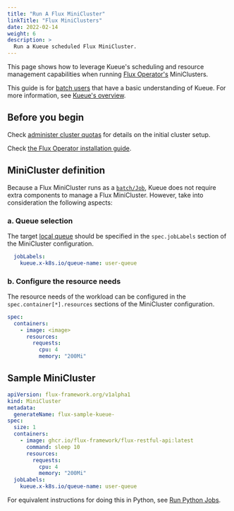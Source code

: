 ```yaml
---
title: "Run A Flux MiniCluster"
linkTitle: "Flux MiniClusters"
date: 2022-02-14
weight: 6
description: >
  Run a Kueue scheduled Flux MiniCluster.
---
```


This page shows how to leverage Kueue's scheduling and resource management capabilities when running [Flux Operator's](https://flux-framework.org/flux-operator/) MiniClusters.

This guide is for [batch users](/docs/tasks#batch-user) that have a basic understanding of Kueue. For more information, see [Kueue's overview](/docs/overview).

## Before you begin

Check [administer cluster quotas](/docs/tasks/manage/administer_cluster_quotas) for details on the initial cluster setup.

Check [the Flux Operator installation guide](https://flux-framework.org/flux-operator/getting_started/user-guide.html#install).

## MiniCluster definition

Because a Flux MiniCluster runs as a [`batch/Job`](https://kubernetes.io/docs/concepts/workloads/controllers/job/), Kueue does not require extra components to manage a Flux MiniCluster.
However, take into consideration the following aspects:

### a. Queue selection

The target [local queue](/docs/concepts/local_queue) should be specified in the `spec.jobLabels` section of the MiniCluster configuration.

```yaml
  jobLabels:
    kueue.x-k8s.io/queue-name: user-queue
```

### b. Configure the resource needs

The resource needs of the workload can be configured in the `spec.container[*].resources` sections of the MiniCluster configuration.

```yaml
spec:
  containers:
    - image: <image>
      resources:
        requests:
          cpu: 4
          memory: "200Mi"
```

## Sample MiniCluster

```yaml
apiVersion: flux-framework.org/v1alpha1
kind: MiniCluster
metadata:
  generateName: flux-sample-kueue-
spec:
  size: 1
  containers:
    - image: ghcr.io/flux-framework/flux-restful-api:latest
      command: sleep 10 
      resources:
        requests:
          cpu: 4
          memory: "200Mi"
  jobLabels:
    kueue.x-k8s.io/queue-name: user-queue
```

For equivalent instructions for doing this in Python, see [Run Python Jobs](/docs/tasks/run/python_jobs/#flux-operator-job).

